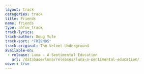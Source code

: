 ```yaml
---
layout: track
categories: track
title: Friends
name: friends
type: ahfow_track
track-lyrics: 
track-author: Doug Yule
track-sort: "FRIENDS"
track-original: The Velvet Underground
available-on:
 - release: Luna - A Sentimental Education
   url: /database/luna/releases/luna-a-sentimental-education/
cover: true
---
```

